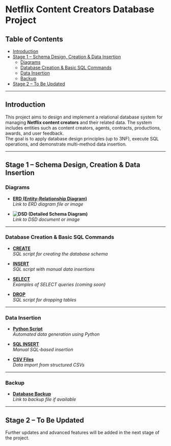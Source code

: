 # Netflix Content Creators Database Project

## Table of Contents
- [Introduction](#introduction)
- [Stage 1 – Schema Design, Creation & Data Insertion](#stage-1--schema-design-creation--data-insertion)  
  - [Diagrams](#diagrams)
  - [Database Creation & Basic SQL Commands](#database-creation--basic-sql-commands)
  - [Data Insertion](#data-insertion)
  - [Backup](#backup)
- [Stage 2 – To Be Updated](#stage-2--to-be-updated)

---

## Introduction
This project aims to design and implement a relational database system for managing **Netflix content creators** and their related data. The system includes entities such as content creators, agents, contracts, productions, awards, and user feedback.  
The goal is to apply database design principles (up to 3NF), execute SQL operations, and demonstrate multi-method data insertion.

---

## Stage 1 – Schema Design, Creation & Data Insertion

### Diagrams

- **[ERD (Entity-Relationship Diagram)](https://github.com/Amielditshi/DBProject_9793_3513/blob/main/Stage1/Diagrams/DSD_Diagram.png)**  
  _Link to ERD diagram file or image_

- **![DSD (Detailed Schema Diagram)]([https://github.com/Amielditshi/DBProject_9793_3513/blob/main/Stage1/Diagrams/DSD_Diagram.png](https://github.com/Amielditshi/DBProject_9793_3513/blob/main/Stage1/Diagrams/ERD_Diagram.png))**  
  _Link to DSD document or image_

---

### Database Creation & Basic SQL Commands

- **[CREATE](https://github.com/Amielditshi/DBProject_9793_3513/blob/main/Stage1/SQL_Programming/CreateTable)**  
  _SQL script for creating the database schema_

- **[INSERT](#)**  
  _SQL script with manual data insertions_

- **[SELECT](#)**  
  _Examples of SELECT queries (coming soon)_

- **[DROP](#)**  
  _SQL script for dropping tables_

---

### Data Insertion

- **[Python Script](#Stage1/seed_data/Python._Programming)**  
  _Automated data generation using Python_

- **[SQL INSERT](#Stage1/seed_data/SQL_Script)**  
  _Manual SQL-based insertion_

- **[CSV Files](#Stage1/seed_data/Mock_Data)**  
  _Data import from structured CSVs_

---

### Backup

- **[Database Backup](#)**  
  _Link to backup file if available_

---

## Stage 2 – To Be Updated
Further updates and advanced features will be added in the next stage of the project.
